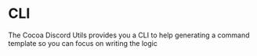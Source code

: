 # CLI

The Cocoa Discord Utils provides you a CLI to help generating a command template
so you can focus on writing the logic
